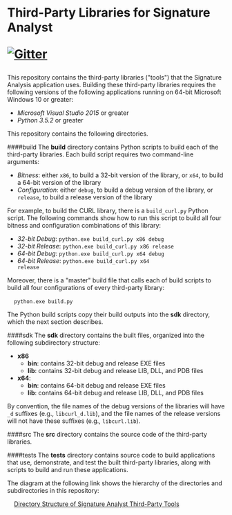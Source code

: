 Third-Party Libraries for Signature Analyst<p>[![Gitter](https://badges.gitter.im/DigitalGlobe/tools.svg)](https://gitter.im/DigitalGlobe/tools?utm_source=badge&utm_medium=badge&utm_campaign=pr-badge&utm_content=badge)
===================

This repository contains the third-party libraries ("tools") that the Signature Analysis application uses.  Building these third-party libraries requires the following versions of the following applications running on 64-bit Microsoft Windows 10 or greater:

 - *Microsoft Visual Studio 2015* or greater
 - *Python 3.5.2* or greater

This repository contains the following directories.

####build
The **build** directory contains Python scripts to build each of the third-party libraries.  Each build script requires two command-line arguments:

 - *Bitness*: either <code>x86</code>, to build a 32-bit version of the library, or <code>x64</code>, to build a 64-bit version of the library
 - *Configuration*: either <code>debug</code>, to build a debug version of the library, or <code>release</code>, to build a release version of the library

For example, to build the CURL library, there is a <code>build_curl.py</code> Python script.  The following commands show how to run this script to build all four bitness and configuration combinations of this library:

 - *32-bit Debug*: <code>python.exe build_curl.py x86 debug </code>
 - *32-bit Release*: <code>python.exe build_curl.py x86 release </code>
 - *64-bit Debug*: <code>python.exe build_curl.py x64 debug </code>
 - *64-bit Release*: <code>python.exe build_curl.py x64 release</code>

Moreover, there is a "master" build file that calls each of build scripts to build all four configurations of every third-party library:

&nbsp;&nbsp;&nbsp;&nbsp;<code>python.exe build.py</code>

The Python build scripts copy their build outputs into the **sdk** directory, which the next section describes.

####sdk
The **sdk** directory contains the built files, organized into the following subdirectory structure:

 - **x86**
	 - **bin**:  contains 32-bit debug and release EXE files
	 - **lib**: contains 32-bit debug and release LIB, DLL, and PDB files
 - **x64**:
	 - **bin**:  contains 64-bit debug and release EXE files
	 - **lib**: contains 64-bit debug and release LIB, DLL, and PDB files

By convention, the file names of the debug versions of the libraries will have <code>&#95;d</code> suffixes (e.g., <code>libcurl&#95;d.lib</code>), and the file names of the release versions will not have these suffixes (e.g., <code>libcurl.lib</code>).

####src
The **src** directory contains the source code of the third-party libraries.

####tests
The **tests** directory contains source code to build applications that use, demonstrate, and test the built third-party libraries, along with scripts to build and run these applications.

The diagram at the following link shows the hierarchy of the directories and subdirectories in this repository:

&nbsp;&nbsp;&nbsp;&nbsp;[Directory Structure of Signature Analyst Third-Party Tools](https://github.com/DigitalGlobe/sa/blob/master/docs/DirectoryStruct.png "Directory Structure of Signature Analysis Third-Party Tools")
